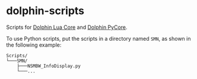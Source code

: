 # dolphin-scripts
Scripts for [Dolphin Lua Core](https://github.com/TASLabz/dolphin-lua-core) and [Dolphin PyCore](https://github.com/TASLabz/dolphin).  

To use Python scripts, put the scripts in a directory named `SMN`, as shown in the following example:
```
Scripts/
└───SMN/
    ├───NSMBW_InfoDisplay.py
    └───...
```
